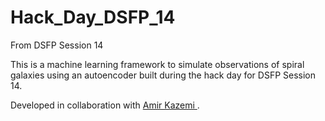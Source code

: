 # Hack_Day_DSFP_14
From DSFP Session 14

This is a machine learning framework to simulate observations of spiral galaxies using an autoencoder built during the hack day for DSFP Session 14.

Developed in collaboration with [Amir Kazemi ](https://github.com/amirkazemim).

